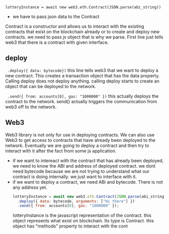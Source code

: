 `lotteryInstance = await new web3.eth.Contract(JSON.parse(abi_string))`

- we have to pass json data to the Contract

Contract is a constructor and allows us to interact with the existing contracts that exist on the blockchain already or to create and deploy new contracts. we need to pass js object that is why we parse. First line just tells web3 that there is a contract with given interface.

## deploy

` .deploy({ data: bytecode})`
this line tells web3 that we want to deploy a new contract. This creates a transaction object that has the data property.
Calling deploy does not deploy anything. calling deploy starts to create an object that can be deployed to the network.

` .send({ from: accounts[0], gas: "1000000" })`
this actually deploys the contract to the network. send() actually triggers the communication from web3 off to the network.

## Web3

Web3 library is not only for use in deploying contracts. We can also use Web3 to get access to contracts that have already been deployed to the network. Eventually we are going to deploy a contract and then try to interact with it after the fact from some js application.

- if we want to intereact with the contract that has already been deployed, we need to know the ABI and address of deployed contract. we dont need bytecode because we are not trying to understand what our contract is doing internally. we just want to interface with it.
- if we want to deploy a contract, we need ABi and bytecode. There is not any address yet.
  ```js
  lotteryInstance = await new web3.eth.Contract(JSON.parse(abi_string))
    .deploy({ data: bytecode, arguments: ["Hi there"] })
    .send({ from: accounts[0], gas: "1000000" });
  ```
  lotteryInstance is the javascript representation of the contract. this object represents what exist on blockchain. Its type is Contract. this object has "methods" property to interact with the cont
